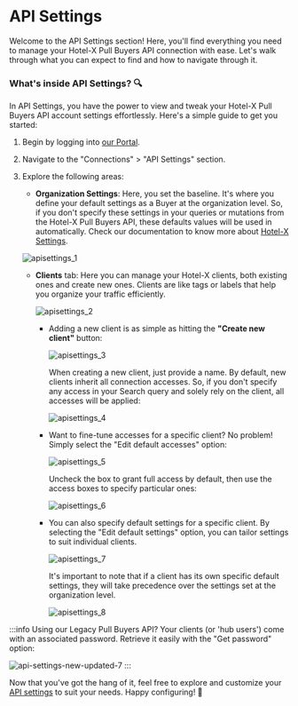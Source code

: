 ﻿---
sidebar_position: 2
---

# API Settings

Welcome to the API Settings section! Here, you'll find everything you need to manage your Hotel-X Pull Buyers API connection with ease. Let's walk through what you can expect to find and how to navigate through it.

### What's inside API Settings? 🔍

In API Settings, you have the power to view and tweak your Hotel-X Pull Buyers API account settings effortlessly. Here's a simple guide to get you started:

1. Begin by logging into [our Portal](https://www.travelgate.com/).

2. Navigate to the "Connections" > "API Settings" section.

3. Explore the following areas:

    - **Organization Settings**: Here, you set the baseline. It's where you define your default settings as a Buyer at the organization level. So, if you don't specify these settings in your queries or mutations from the Hotel-X Pull Buyers API, these defaults values will be used in automatically. Check our documentation to know more about [Hotel-X Settings](/docs/apis/for-buyers/hotel-x-pull-buyers-api/making-requests/settings).

	![apisettings_1](https://storage.travelgate.com/kbase/apisettings_1.png)

    - **Clients** tab: Here you can manage your Hotel-X clients, both existing ones and create new ones. Clients are like tags or labels that help you organize your traffic efficiently.

    	![apisettings_2](https://storage.travelgate.com/kbase/apisettings_2.png)

		* Adding a new client is as simple as hitting the **"Create new client"** button:

			![apisettings_3](https://storage.travelgate.com/kbase/apisettings_3.png)

			When creating a new client, just provide a name. By default, new clients inherit all connection accesses. So, if you don't specify any access in your Search query and solely rely on the client, all accesses will be applied:

			![apisettings_4](https://storage.travelgate.com/kbase/apisettings_4.png)

		* Want to fine-tune accesses for a specific client? No problem! Simply select the "Edit default accesses" option:

			![apisettings_5](https://storage.travelgate.com/kbase/apisettings_5.png)

			Uncheck the box to grant full access by default, then use the access boxes to specify particular ones:

			![apisettings_6](https://storage.travelgate.com/kbase/apisettings_6.png)

		
		* You can also specify default settings for a specific client. By selecting the "Edit default settings" option, you can tailor settings to suit individual clients. 
		
			![apisettings_7](https://storage.travelgate.com/kbase/apisettings_7.png)

			It's important to note that if a client has its own specific default settings, they will take precedence over the settings set at the organization level.

			![apisettings_8](https://storage.travelgate.com/kbase/apisettings_8.png)



:::info
Using our Legacy Pull Buyers API? Your clients (or 'hub users') come with an associated password. Retrieve it easily with the "Get password" option:

![api-settings-new-updated-7](https://storage.travelgate.com/kbase/apisettings_9.png)
:::


Now that you've got the hang of it, feel free to explore and customize your [API settings](https://app.travelgate.com/connections/settings) to suit your needs. Happy configuring! 🎉
